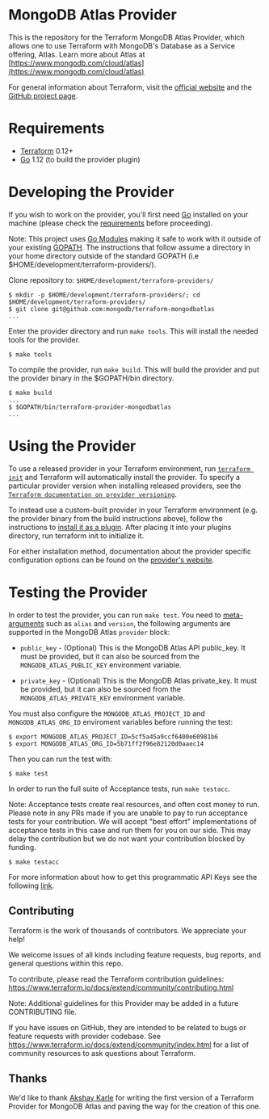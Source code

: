 # MongoDB Atlas Provider

This is the repository for the Terraform MongoDB Atlas Provider, which allows one to use Terraform with MongoDB's Database as a Service offering, Atlas. 
Learn more about Atlas at  [https://www.mongodb.com/cloud/atlas](https://www.mongodb.com/cloud/atlas)

For general information about Terraform, visit the [official website](https://www.terraform.io) and the [GitHub project page](https://github.com/hashicorp/terraform).


# Requirements
- [Terraform](https://www.terraform.io/downloads.html) 0.12+
- [Go](https://golang.org/doc/install) 1.12 (to build the provider plugin)

# Developing the Provider
If you wish to work on the provider, you'll first need [Go](https://golang.org/doc/install) installed on your machine (please check the [requirements](#Requirements) before proceeding).

Note: This project uses [Go Modules](https://blog.golang.org/using-go-modules) making it safe to work with it outside of your existing [GOPATH](https://golang.org/doc/code.html#GOPATH). The instructions that follow assume a directory in your home directory outside of the standard GOPATH (i.e $HOME/development/terraform-providers/).

Clone repository to: `$HOME/development/terraform-providers/`

```
$ mkdir -p $HOME/development/terraform-providers/; cd $HOME/development/terraform-providers/
$ git clone git@github.com:mongodb/terraform-mongodbatlas
...
```

Enter the provider directory and run `make tools`. This will install the needed tools for the provider.
```
$ make tools
```

To compile the provider, run `make build`. This will build the provider and put the provider binary in the $GOPATH/bin directory.

```
$ make build
...
$ $GOPATH/bin/terraform-provider-mongodbatlas
...
```

# Using the Provider

To use a released provider in your Terraform environment, run [`terraform init`](https://www.terraform.io/docs/commands/init.html) and Terraform will automatically install the provider. To specify a particular provider version when installing released providers, see the [`Terraform documentation on provider versioning`](https://www.terraform.io/docs/configuration/providers.html#version-provider-versions).

To instead use a custom-built provider in your Terraform environment (e.g. the provider binary from the build instructions above), follow the instructions to [install it as a plugin](https://www.terraform.io/docs/plugins/basics.html#installing-a-plugin). After placing it into your plugins directory, run terraform init to initialize it.

For either installation method, documentation about the provider specific configuration options can be found on the [provider's website](https://www.terraform.io/docs/providers/).

# Testing the Provider

In order to test the provider, you can run `make test`. You need to [meta-arguments](https://www.terraform.io/docs/configuration/providers.html) such as 
`alias` and `version`, the following arguments are supported in the MongoDB
Atlas `provider` block:

* `public_key` - (Optional) This is the MongoDB Atlas API public_key. It must be
  provided, but it can also be sourced from the `MONGODB_ATLAS_PUBLIC_KEY`
  environment variable.

* `private_key` - (Optional) This is the MongoDB Atlas private_key. It must be
  provided, but it can also be sourced from the `MONGODB_ATLAS_PRIVATE_KEY`
  environment variable.

You must also configure the `MONGODB_ATLAS_PROJECT_ID` and `MONGODB_ATLAS_ORG_ID` enviroment variables before running the test:

```
$ export MONGODB_ATLAS_PROJECT_ID=5cf5a45a9ccf6400e60981b6
$ export MONGODB_ATLAS_ORG_ID=5b71ff2f96e82120d0aaec14
```

Then you can run the test with:


```
$ make test
```

In order to run the full suite of Acceptance tests, run ``make testacc``.

Note: Acceptance tests create real resources, and often cost money to run. Please note in any PRs made if you are unable to pay to run acceptance tests for your contribution. We will accept "best effort" implementations of acceptance tests in this case and run them for you on our side. This may delay the contribution but we do not want your contribution blocked by funding.

```
$ make testacc
```
For more information about how to get this programmatic API Keys see the following [link](https://docs.atlas.mongodb.com/configure-api-access/#manage-programmatic-access-to-an-organization).

Contributing
---------------------------

Terraform is the work of thousands of contributors. We appreciate your help!

We welcome issues of all kinds including feature requests, bug reports, and general questions within this repo.

To contribute, please read the Terraform contribution guidelines:
https://www.terraform.io/docs/extend/community/contributing.html

Note: Additional guidelines for this Provider may be added in a future CONTRIBUTING file.

If you have issues on GitHub, they are intended to be related to bugs or feature requests with provider codebase. See https://www.terraform.io/docs/extend/community/index.html for a list of community resources to ask questions about Terraform.

Thanks
---------------------------
We'd like to thank [Akshay Karle](https://github.com/akshaykarle) for writing the first version of a Terraform Provider for MongoDB Atlas and paving the way for the creation of this one.
